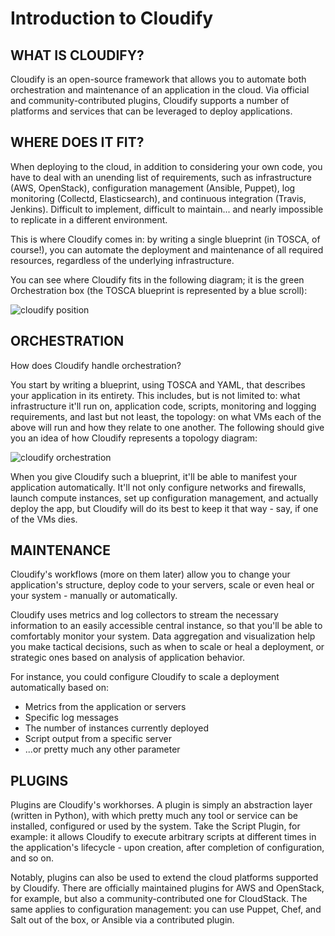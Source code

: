 # Introduction to Cloudify

## WHAT IS CLOUDIFY?

Cloudify is an open-source framework that allows you to automate both orchestration and maintenance of an application in the cloud. Via official and community-contributed plugins, Cloudify supports a number of platforms and services that can be leveraged to deploy applications.

## WHERE DOES IT FIT?

When deploying to the cloud, in addition to considering your own code, you have to deal with an unending list of requirements, such as infrastructure (AWS, OpenStack), configuration management (Ansible, Puppet), log monitoring (Collectd, Elasticsearch), and continuous integration (Travis, Jenkins). Difficult to implement, difficult to maintain... and nearly impossible to replicate in a different environment.

This is where Cloudify comes in: by writing a single blueprint (in TOSCA, of course!), you can automate the deployment and maintenance of all required resources, regardless of the underlying infrastructure.

You can see where Cloudify fits in the following diagram; it is the green Orchestration box (the TOSCA blueprint is represented by a blue scroll):

![cloudify position](http://link)

## ORCHESTRATION

How does Cloudify handle orchestration?

You start by writing a blueprint, using TOSCA and YAML, that describes your application in its entirety. This includes, but is not limited to: what infrastructure it'll run on, application code, scripts, monitoring and logging requirements, and last but not least, the topology: on what VMs each of the above will run and how they relate to one another. The following should give you an idea of how Cloudify represents a topology diagram:

![cloudify orchestration](http://link)

When you give Cloudify such a blueprint, it'll be able to manifest your application automatically. It'll not only configure networks and firewalls, launch compute instances, set up configuration management, and actually deploy the app, but Cloudify will do its best to keep it that way - say, if one of the VMs dies.

## MAINTENANCE

Cloudify's workflows (more on them later) allow you to change your application's structure, deploy code to your servers, scale or even heal or your system - manually or automatically.

Cloudify uses metrics and log collectors to stream the necessary information to an easily accessible central instance, so that you'll be able to comfortably monitor your system. Data aggregation and visualization help you make tactical decisions, such as when to scale or heal a deployment, or strategic ones based on analysis of application behavior.

For instance, you could configure Cloudify to scale a deployment automatically based on:
  - Metrics from the application or servers
  - Specific log messages
  - The number of instances currently deployed
  - Script output from a specific server
  - ...or pretty much any other parameter

## PLUGINS

Plugins are Cloudify's workhorses. A plugin is simply an abstraction layer (written in Python), with which pretty much any tool or service can be installed, configured or used by the system. Take the Script Plugin, for example: it allows Cloudify to execute arbitrary scripts at different times in the application's lifecycle - upon creation, after completion of configuration, and so on.

Notably, plugins can also be used to extend the cloud platforms supported by Cloudify. There are officially maintained plugins for AWS and OpenStack, for example, but also a community-contributed one for CloudStack. The same applies to configuration management: you can use Puppet, Chef, and Salt out of the box, or Ansible via a contributed plugin.